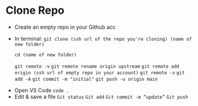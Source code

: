# Clone Repo

- Create an empty repo in your Github acc
- In terminal:
  `git clone (ssh url of the repo you're cloning) (name of new folder)`
  
  `cd (name of new folder)`
  
  `git remote -v`
  `git remote rename origin upstream`
  `git remote add origin (ssh url of empty repo in your account)`
  `git remote -v`
  `git add -A`
  `git commit -m "initial"`
  `git push -u origin main`

* Open VS Code `code .`
* Edit & save a file
  `Git status`
  `Git add`
  `Git commit -m “update”`
  `Git push`
